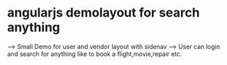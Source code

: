 # angularjs demolayout for search anything 
--> Small Demo for user and vendor layout with sidenav
--> User can login and search for anything like to book a flight,movie,repair etc.

